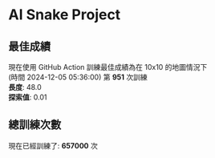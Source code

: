 
# AI Snake Project

## **最佳成績**












現在使用 GitHub Action 訓練最佳成績為在 10x10 的地圖情況下  
(時間 2024-12-05 05:36:00) 第 **951** 次訓練  
**長度**: 48.0  
**探索值**: 0.01

























## 總訓練次數
現在已經訓練了: **657000** 次
